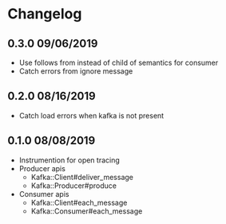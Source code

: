 Changelog
=========

## 0.3.0 09/06/2019
  * Use follows from instead of child of semantics for consumer
  * Catch errors from ignore message

## 0.2.0 08/16/2019
  * Catch load errors when kafka is not present

## 0.1.0 08/08/2019
  * Instrumention for open tracing
  * Producer apis
    - Kafka::Client#deliver_message
    - Kafka::Producer#produce
  * Consumer apis
    - Kafka::Client#each_message
    - Kafka::Consumer#each_message
